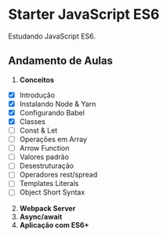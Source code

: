 # **Starter JavaScript ES6**

Estudando JavaScript ES6.

## **Andamento de Aulas**

1. **Conceitos**

- [x] Introdução
- [x] Instalando Node & Yarn
- [x] Configurando Babel
- [x] Classes
- [ ] Const & Let
- [ ] Operações em Array
- [ ] Arrow Function
- [ ] Valores padrão
- [ ] Desestruturação
- [ ] Operadores rest/spread
- [ ] Templates Literals
- [ ] Object Short Syntax

2. **Webpack Server**
3. **Async/await**
4. **Aplicação com ES6+**